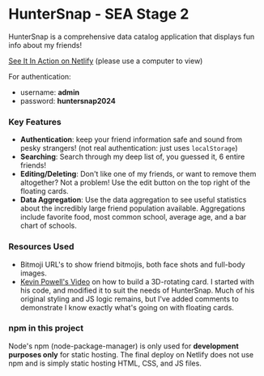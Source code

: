 # HunterSnap - SEA Stage 2
HunterSnap is a comprehensive data catalog application that displays fun info about my friends!

[See It In Action on Netlify](https://glittering-faun-b6f4ab.netlify.app/ "See It In Action") (please use a computer to view)

For authentication:
- username: **admin**
- password: **huntersnap2024**

### Key  Features
- **Authentication**: keep your friend information safe and sound from pesky strangers! (not real authentication: just uses `localStorage`)
- **Searching**: Search through my deep list of, you guessed it, 6 entire friends!
- **Editing/Deleting**: Don't like one of my friends, or want to remove them altogether? Not a problem! Use the edit button on the top right of the floating cards.
- **Data Aggregation**: Use the data aggregation to see useful statistics about the incredibly large friend population available. Aggregations include favorite food, most common school, average age, and a bar chart of schools.

### Resources Used
- Bitmoji URL's to show friend bitmojis, both face shots and full-body images.
- [Kevin Powell's Video](https://www.youtube.com/watch?v=Z-3tPXf9a7M "Kevin Powell's Video") on how to build a 3D-rotating card. I started with his code, and modified it to suit the needs of HunterSnap. Much of his original styling and JS logic remains, but I've added comments to demonstrate I know exactly what's going on with floating cards.

### npm in this project
Node's npm (node-package-manager) is only used for **development purposes only** for static hosting. The final deploy on Netlify does not use npm and is simply static hosting HTML, CSS, and JS files.


